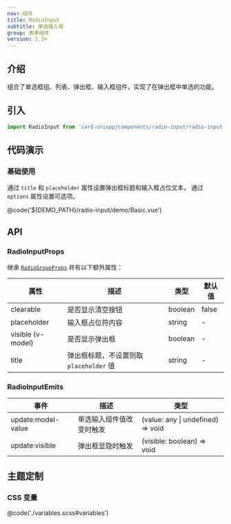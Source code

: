 ```yaml
---
nav: 组件
title: RadioInput
subtitle: 单选输入框
group: 表单组件
version: 1.3+
---
```


## 介绍

组合了单选框组、列表、弹出框、输入框组件，实现了在弹出框中单选的功能。

## 引入

```ts
import RadioInput from 'sard-uniapp/components/radio-input/radio-input.vue'
```

## 代码演示

### 基础使用

通过 `title` 和 `placeholder` 属性设置弹出框标题和输入框占位文本，
通过 `options` 属性设置可选项。

@code('${DEMO_PATH}/radio-input/demo/Basic.vue')

## API

### RadioInputProps

继承 [`RadioGroupProps`](./#/components/radio#RadioGroupProps) 并有以下额外属性：

| 属性              | 描述                                    | 类型    | 默认值 |
| ----------------- | --------------------------------------- | ------- | ------ |
| clearable         | 是否显示清空按钮                        | boolean | false  |
| placeholder       | 输入框占位符内容                        | string  | -      |
| visible (v-model) | 是否显示弹出框                          | boolean | -      |
| title             | 弹出框标题，不设置则取 `placeholder` 值 | string  | -      |

### RadioInputEmits

| 事件               | 描述                     | 类型                              |
| ------------------ | ------------------------ | --------------------------------- |
| update:model-value | 单选输入组件值改变时触发 | (value: any \| undefined) => void |
| update:visible     | 弹出框显隐时触发         | (visible: boolean) => void        |

## 主题定制

### CSS 变量

@code('./variables.scss#variables')
